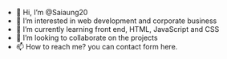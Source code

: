- 👋 Hi, I’m @Saiaung20
- 👀 I’m interested in web development and corporate business
- 🌱 I’m currently learning front end, HTML, JavaScript and CSS
- 💞️ I’m looking to collaborate on the projects
- 📫 How to reach me? you can contact form here. 



